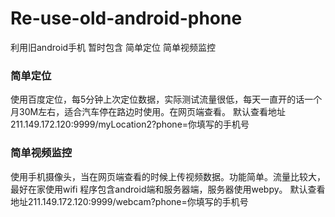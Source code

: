 # Re-use-old-android-phone
利用旧android手机
暂时包含 简单定位 简单视频监控
### 简单定位
使用百度定位，每5分钟上次定位数据，实际测试流量很低，每天一直开的话一个月30M左右，适合汽车停在路边时使用。在网页端查看。
默认查看地址211.149.172.120:9999/myLocation2?phone=你填写的手机号
### 简单视频监控
使用手机摄像头，当在网页端查看的时候上传视频数据。功能简单。流量比较大，最好在家使用wifi
程序包含android端和服务器端，服务器使用webpy。
默认查看地址211.149.172.120:9999/webcam?phone=你填写的手机号